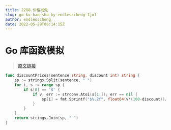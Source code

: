 ```yaml
---
title: 2288.价格减免
slug: go-ku-han-shu-by-endlesscheng-1jx1
author: endlesscheng
date: 2022-05-29T06:14:15Z
---
```

# Go 库函数模拟
 
> [原文链接](https://leetcode.cn/problems/apply-discount-to-prices/solution/go-ku-han-shu-by-endlesscheng-1jx1)
```go
func discountPrices(sentence string, discount int) string {
	sp := strings.Split(sentence, " ")
	for i, s := range sp {
		if s[0] == '$' {
			if v, err := strconv.Atoi(s[1:]); err == nil {
				sp[i] = fmt.Sprintf("$%.2f", float64(v*(100-discount))/100)
			}
		}
	}
	return strings.Join(sp, " ")
}
```
